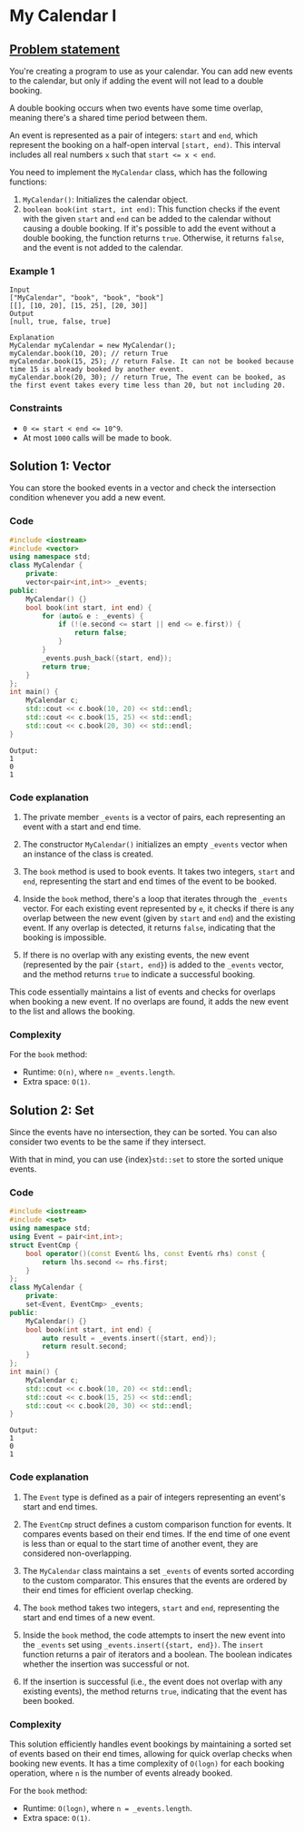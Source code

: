# My Calendar I


## [Problem statement](https://leetcode.com/problems/my-calendar-i/)

You're creating a program to use as your calendar. You can add new events to the calendar, but only if adding the event will not lead to a double booking.

A double booking occurs when two events have some time overlap, meaning there's a shared time period between them.

An event is represented as a pair of integers: `start` and `end`, which represent the booking on a half-open interval `[start, end)`. This interval includes all real numbers `x` such that `start <= x < end`.

You need to implement the `MyCalendar` class, which has the following functions:

1. `MyCalendar()`: Initializes the calendar object.
2. `boolean book(int start, int end)`: This function checks if the event with the given `start` and `end` can be added to the calendar without causing a double booking. If it's possible to add the event without a double booking, the function returns `true`. Otherwise, it returns `false`, and the event is not added to the calendar. 

### Example 1
```text
Input
["MyCalendar", "book", "book", "book"]
[[], [10, 20], [15, 25], [20, 30]]
Output
[null, true, false, true]

Explanation
MyCalendar myCalendar = new MyCalendar();
myCalendar.book(10, 20); // return True
myCalendar.book(15, 25); // return False. It can not be booked because time 15 is already booked by another event.
myCalendar.book(20, 30); // return True, The event can be booked, as the first event takes every time less than 20, but not including 20.
``` 

### Constraints

* `0 <= start < end <= 10^9`.
* At most `1000` calls will be made to book.

## Solution 1: Vector

You can store the booked events in a vector and check the intersection condition whenever you add a new event.

### Code
```cpp
#include <iostream>
#include <vector>
using namespace std;
class MyCalendar {
    private:
    vector<pair<int,int>> _events;
public:
    MyCalendar() {}
    bool book(int start, int end) {
        for (auto& e : _events) {
            if (!(e.second <= start || end <= e.first)) {
                return false;
            }
        }
        _events.push_back({start, end});
        return true;
    }
};
int main() {
    MyCalendar c;
    std::cout << c.book(10, 20) << std::endl;
    std::cout << c.book(15, 25) << std::endl;
    std::cout << c.book(20, 30) << std::endl;
}
```
```text
Output:
1
0
1
```

### Code explanation

1. The private member `_events` is a vector of pairs, each representing an event with a start and end time.

2. The constructor `MyCalendar()` initializes an empty `_events` vector when an instance of the class is created.

3. The `book` method is used to book events. It takes two integers, `start` and `end`, representing the start and end times of the event to be booked.

4. Inside the `book` method, there's a loop that iterates through the `_events` vector. For each existing event represented by `e`, it checks if there is any overlap between the new event (given by `start` and `end`) and the existing event. If any overlap is detected, it returns `false`, indicating that the booking is impossible.

5. If there is no overlap with any existing events, the new event (represented by the pair `{start, end}`) is added to the `_events` vector, and the method returns `true` to indicate a successful booking.

This code essentially maintains a list of events and checks for overlaps when booking a new event. If no overlaps are found, it adds the new event to the list and allows the booking.

### Complexity
For the `book` method:
* Runtime: `O(n)`, where `n`= `_events.length`.
* Extra space: `O(1)`.

## Solution 2: Set

Since the events have no intersection, they can be sorted. You can also consider two events to be the same if they intersect.

With that in mind, you can use {index}`std::set`[](https://en.cppreference.com/w/cpp/container/set) to store the sorted unique events.

### Code
```cpp
#include <iostream>
#include <set>
using namespace std;
using Event = pair<int,int>;
struct EventCmp {
    bool operator()(const Event& lhs, const Event& rhs) const { 
        return lhs.second <= rhs.first; 
    }
};
class MyCalendar {
    private:
    set<Event, EventCmp> _events;
public:
    MyCalendar() {} 
    bool book(int start, int end) {
        auto result = _events.insert({start, end});
        return result.second;
    }
};
int main() {
    MyCalendar c;
    std::cout << c.book(10, 20) << std::endl;
    std::cout << c.book(15, 25) << std::endl;
    std::cout << c.book(20, 30) << std::endl;
}
```
```text
Output:
1
0
1
```

### Code explanation

1. The `Event` type is defined as a pair of integers representing an event's start and end times.

2. The `EventCmp` struct defines a custom comparison function for events. It compares events based on their end times. If the end time of one event is less than or equal to the start time of another event, they are considered non-overlapping.

3. The `MyCalendar` class maintains a set `_events` of events sorted according to the custom comparator. This ensures that the events are ordered by their end times for efficient overlap checking.

4. The `book` method takes two integers, `start` and `end`, representing the start and end times of a new event.

5. Inside the `book` method, the code attempts to insert the new event into the `_events` set using `_events.insert({start, end})`. The `insert` function returns a pair of iterators and a boolean. The boolean indicates whether the insertion was successful or not.

6. If the insertion is successful (i.e., the event does not overlap with any existing events), the method returns `true`, indicating that the event has been booked.

### Complexity

This solution efficiently handles event bookings by maintaining a sorted set of events based on their end times, allowing for quick overlap checks when booking new events. It has a time complexity of `O(logn)` for each booking operation, where `n` is the number of events already booked.

For the `book` method:
* Runtime: `O(logn)`, where `n = _events.length`.
* Extra space: `O(1)`.
